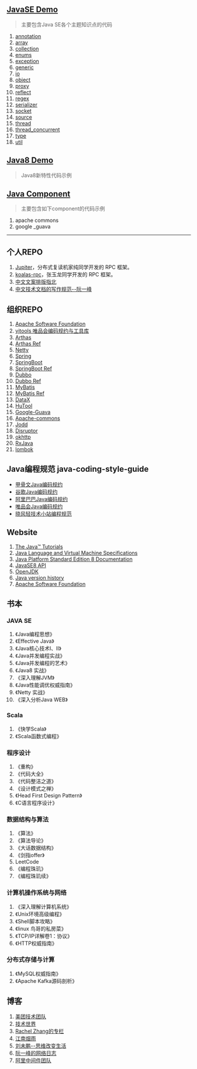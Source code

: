 


## [JavaSE Demo](java-base/src/main/java/javase)
> 主要包含Java SE各个主题知识点的代码
1. [annotation](java-base/src/main/java/javase/annotation)
1. [array](java-base/src/main/java/javase/array)
1. [collection](java-base/src/main/java/javase/collection)
1. [enums](java-base/src/main/java/javase/enums)
1. [exception](java-base/src/main/java/javase/exception)
1. [generic](java-base/src/main/java/javase/generic)
1. [io](java-base/src/main/java/javase/io)
1. [object](java-base/src/main/java/javase/object)
1. [proxy](java-base/src/main/java/javase/proxy)
1. [reflect](java-base/src/main/java/javase/reflect)
1. [regex](java-base/src/main/java/javase/regex)
1. [serializer](java-base/src/main/java/javase/serializer)
1. [socket](java-base/src/main/java/javase/socket)
1. [source ](java-base/src/main/java/javase/source )
1. [thread](java-base/src/main/java/javase/thread)
1. [thread_concurrent](java-base/src/main/java/javase/thread_concurrent)
1. [type](java-base/src/main/java/javase/type)
1. [util](java-base/src/main/java/javase/util)



## [Java8 Demo](java-base/src/main/java/jdk8)
> Java8新特性代码示例



## [Java Component](java-component/src/main/java)
> 主要包含如下component的代码示例
1. apache commons
1. google _guava



---



## 个人REPO
1. [Jupiter](https://github.com/fengjiachun/Jupiter)，分布式复读机家纯同学开发的 RPC 框架。
1. [koalas-rpc](https://gitee.com/a1234567891/koalas-rpc)，张玉龙同学开发的 RPC 框架。
1. [中文文案排版指北](https://github.com/sparanoid/chinese-copywriting-guidelines)
1. [中文技术文档的写作规范--阮一峰](https://github.com/ruanyf/document-style-guide)



## 组织REPO
1. [Apache Software Foundation](https://github.com/apache)
1. [vjtools 唯品会编码规约与工具库](https://github.com/vipshop/vjtools)
1. [Arthas](https://github.com/alibaba/arthas)
1. [Arthas Ref](https://alibaba.github.io/arthas/)
1. [Netty](https://github.com/netty/netty)
1. [Spring](https://github.com/spring-projects/spring-framework)
1. [SpringBoot](https://github.com/spring-projects/spring-boot)
1. [SpringBoot Ref](https://spring.io/projects/spring-boot#learn)
1. [Dubbo](https://github.com/apache/dubbo)
1. [Dubbo Ref](http://dubbo.apache.org/zh-cn/docs/user/quick-start.html)
1. [MyBatis](https://github.com/mybatis/mybatis-3)
1. [MyBatis Ref](https://mybatis.org/mybatis-3/)
1. [DataX](https://github.com/alibaba/DataX)
1. [HuTool](https://github.com/looly/hutool)
1. [Google-Guava](https://github.com/google/guava)
1. [Apache-commons](https://github.com/apache/commons-lang)
1. [Jodd](https://github.com/oblac/jodd)
1. [Disruptor](https://github.com/LMAX-Exchange/disruptor)
1. [okhttp](https://github.com/square/okhttp)
1. [RxJava](https://github.com/ReactiveX/RxJava)
1. [lombok](https://github.com/rzwitserloot/lombok)



## Java编程规范 java-coding-style-guide
* [甲骨文Java编码规约](https://wiki.sei.cmu.edu/confluence/display/java/SEI+CERT+Oracle+Coding+Standard+for+Java)
* [谷歌Java编码规约](https://google.github.io/styleguide/javaguide.html)
* [阿里巴巴Java编码规约](https://github.com/alibaba/p3c)
* [唯品会Java编码规约](https://vipshop.github.io/vjtools/#/standard/)
* [晓风轻技术小站编程规范](https://xwjie.github.io/rule/)



## Website
1. [The Java™ Tutorials](https://docs.oracle.com/javase/tutorial/reallybigindex.html)
1. [Java Language and Virtual Machine Specifications](https://docs.oracle.com/javase/specs/)
1. [Java Platform Standard Edition 8 Documentation](https://docs.oracle.com/javase/8/docs/)
1. [JavaSE8 API](https://docs.oracle.com/javase/8/docs/api/index.html)
1. [OpenJDK](http://openjdk.java.net/)
1. [Java version history](https://en.wikipedia.org/wiki/Java_version_history)
1. [Apache Software Foundation](http://www.apache.org/)



## 书本

### JAVA SE
1. 《Java编程思想》
1. 《Effective Java》
1. 《Java核心技术I、II》
1. 《Java并发编程实战》
1. 《Java并发编程的艺术》
1. 《Java8 实战》
1. 《深入理解JVM》
1. 《Java性能调优权威指南》
1. 《Netty 实战》
1. 《深入分析Java WEB》


### Scala
1. 《快学Scala》
1. 《Scala函数式编程》


### 程序设计
1. 《重构》
1. 《代码大全》
1. 《代码整洁之道》
1. 《设计模式之禅》
1. 《Head First Design Pattern》
1. 《C语言程序设计》

### 数据结构与算法
1. 《算法》
1. 《算法导论》
1. 《大话数据结构》
1. 《剑指offer》
1.  LeetCode
1. 《编程珠玑》
1. 《编程珠玑续》


### 计算机操作系统与网络
1. 《深入理解计算机系统》
1. 《Unix环境高级编程》
1. 《Shell脚本攻略》
1. 《linux 鸟哥的私房菜》
1. 《TCP/IP详解卷1：协议》
1. 《HTTP权威指南》


### 分布式存储与计算
1. 《MySQL权威指南》
1. 《Apache Kafka源码剖析》



## 博客
1. [美团技术团队](https://tech.meituan.com/)
1. [技术世界](http://www.jasongj.com/)
1. [Rachel Zhang的专栏](https://blog.csdn.net/abcjennifer?viewmode=contents)
1. [江南烟雨](https://blog.csdn.net/xiajun07061225)
1. [刘未鹏--思维改变生活](http://mindhacks.cn/)
1. [阮一峰的网络日志](http://www.ruanyifeng.com/home.html)
1. [阿里中间件团队](http://jm.taobao.org/)
